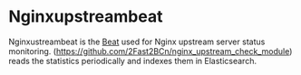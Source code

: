 # Nginxupstreambeat

Nginxustreambeat is the [Beat](https://www.elastic.co/products/beats) used for
Nginx upstream server status monitoring. (https://github.com/2Fast2BCn/nginx_upstream_check_module)
reads the statistics periodically and indexes them in Elasticsearch.

